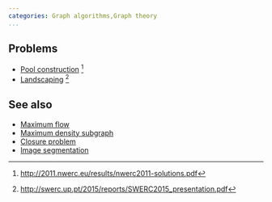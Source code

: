 ```yaml
---
categories: Graph algorithms,Graph theory
...
```


## Problems
* [Pool construction](http://2011.nwerc.eu/results/nwerc2011-problemset_2.pdf) [^1]
* [Landscaping](http://swerc.up.pt/2015/reports/problemset.pdf) [^2]

## See also
* [Maximum flow]()
* [Maximum density subgraph]()
* [Closure problem]()
* [Image segmentation]()


[^1]: <http://2011.nwerc.eu/results/nwerc2011-solutions.pdf>
[^2]: <http://swerc.up.pt/2015/reports/SWERC2015_presentation.pdf>
